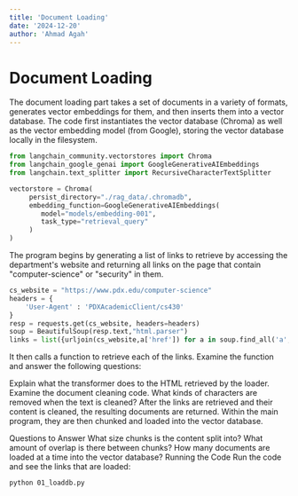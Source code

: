 ```yaml
---
title: 'Document Loading'
date: '2024-12-20'
author: 'Ahmad Agah'
---
```


# Document Loading

The document loading part takes a set of documents in a variety of formats, generates vector embeddings for them, and then inserts them into a vector database. The code first instantiates the vector database (Chroma) as well as the vector embedding model (from Google), storing the vector database locally in the filesystem.

```python
from langchain_community.vectorstores import Chroma
from langchain_google_genai import GoogleGenerativeAIEmbeddings
from langchain.text_splitter import RecursiveCharacterTextSplitter

vectorstore = Chroma(
     persist_directory="./rag_data/.chromadb",
     embedding_function=GoogleGenerativeAIEmbeddings(
        model="models/embedding-001",
        task_type="retrieval_query"
     )
)
```

The program begins by generating a list of links to retrieve by accessing the department's website and returning all links on the page that contain "computer-science" or "security" in them.

```python
cs_website = "https://www.pdx.edu/computer-science"
headers = {
    'User-Agent' : 'PDXAcademicClient/cs430'
}
resp = requests.get(cs_website, headers=headers)
soup = BeautifulSoup(resp.text,"html.parser")
links = list({urljoin(cs_website,a['href']) for a in soup.find_all('a', href=True) if any(['computer-science' in a['href'], 'security' in a['href']])})
```

It then calls a function to retrieve each of the links. Examine the function and answer the following questions:

Explain what the transformer does to the HTML retrieved by the loader.
Examine the document cleaning code. What kinds of characters are removed when the text is cleaned?
After the links are retrieved and their content is cleaned, the resulting documents are returned. Within the main program, they are then chunked and loaded into the vector database.

Questions to Answer
What size chunks is the content split into?
What amount of overlap is there between chunks?
How many documents are loaded at a time into the vector database?
Running the Code
Run the code and see the links that are loaded:

```bash
python 01_loaddb.py
```
